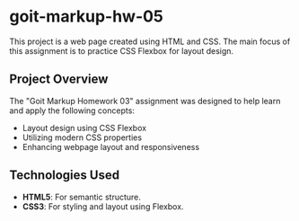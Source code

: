 # goit-markup-hw-05

This project is a web page created using HTML and CSS. The main focus of this assignment is to practice CSS Flexbox for layout design.

## Project Overview

The "Goit Markup Homework 03" assignment was designed to help learn and apply the following concepts:
- Layout design using CSS Flexbox
- Utilizing modern CSS properties
- Enhancing webpage layout and responsiveness

## Technologies Used

- **HTML5**: For semantic structure.
- **CSS3**: For styling and layout using Flexbox.